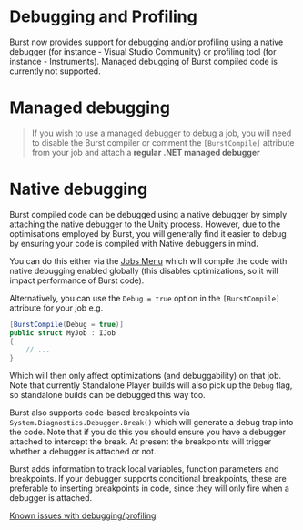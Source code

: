 # Debugging and Profiling

Burst now provides support for debugging and/or profiling using a native debugger (for instance - Visual Studio Community) or profiling tool (for instance - Instruments). Managed debugging of Burst compiled code is currently not supported.

# Managed debugging

> If you wish to use a managed debugger to debug a job, you will need to disable the Burst compiler or comment the `[BurstCompile]` attribute from your job and attach a **regular .NET managed debugger**

# Native debugging

Burst compiled code can be debugged using a native debugger by simply attaching the native debugger to the Unity process. However, due to the optimisations employed by Burst, you will generally find it easier to debug by ensuring your code is compiled with Native debuggers in mind.

You can do this either via the [Jobs Menu](QuickStart.md#jobs-burst-menu) which will compile the code with native debugging enabled globally (this disables optimizations, so it will impact performance of Burst code).

Alternatively, you can use the `Debug = true` option in the `[BurstCompile]` attribute for your job e.g.

```c#
[BurstCompile(Debug = true)]
public struct MyJob : IJob
{
    // ...
}
```

Which will then only affect optimizations (and debuggability) on that job. Note that currently Standalone Player builds will also pick up the `Debug` flag, so standalone builds can be debugged this way too.

Burst also supports code-based breakpoints via `System.Diagnostics.Debugger.Break()` which will generate a debug trap into the code. Note that if you do this you should ensure you have a debugger attached to intercept the break. At present the breakpoints will trigger whether a debugger is attached or not.

Burst adds information to track local variables, function parameters and breakpoints. If your debugger supports conditional breakpoints, these are preferable to inserting breakpoints in code, since they will only fire when a debugger is attached.

[Known issues with debugging/profiling](KnownIssues.md#known-issues-with-debuggingprofiling)
